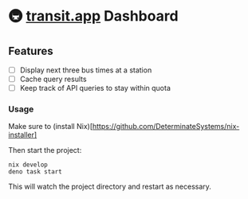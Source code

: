 # 🚇 [transit.app](https://transit.app) Dashboard

## Features
- [ ] Display next three bus times at a station
- [ ] Cache query results
- [ ] Keep track of API queries to stay within quota
### Usage

Make sure to (install Nix)[https://github.com/DeterminateSystems/nix-installer]

Then start the project:

```
nix develop
deno task start
```

This will watch the project directory and restart as necessary.
